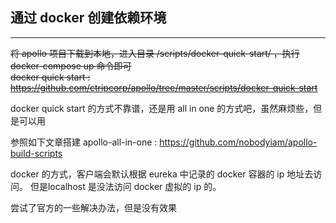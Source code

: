 ## 通过 docker 创建依赖环境

---

~~将 apollo 项目下载到本地，进入目录 /scripts/docker-quick-start/ ，执行 docker-compose up 命令即可  
docker quick start : https://github.com/ctripcorp/apollo/tree/master/scripts/docker-quick-start~~

docker quick start 的方式不靠谱，还是用 all in one 的方式吧，虽然麻烦些，但是可以用

参照如下文章搭建 apollo-all-in-one : https://github.com/nobodyiam/apollo-build-scripts

 docker 的方式，客户端会默认根据 eureka 中记录的 docker 容器的 ip 地址去访问。
 但是localhost 是没法访问 docker 虚拟的 ip 的。  
 
 尝试了官方的一些解决办法，但是没有效果

